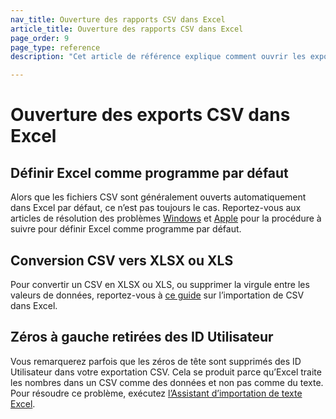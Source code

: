 ```yaml
---
nav_title: Ouverture des rapports CSV dans Excel
article_title: Ouverture des rapports CSV dans Excel 
page_order: 9
page_type: reference
description: "Cet article de référence explique comment ouvrir les exportations CSV dans Excel."

---
```


# Ouverture des exports CSV dans Excel

## Définir Excel comme programme par défaut

Alors que les fichiers CSV sont généralement ouverts automatiquement dans Excel par défaut, ce n’est pas toujours le cas. Reportez-vous aux articles de résolution des problèmes [Windows][20] et [Apple][21] pour la procédure à suivre pour définir Excel comme programme par défaut.

## Conversion CSV vers XLSX ou XLS

Pour convertir un CSV en XLSX ou XLS, ou supprimer la virgule entre les valeurs de données, reportez-vous à [ce guide][19] sur l’importation de CSV dans Excel.

## Zéros à gauche retirées des ID Utilisateur

Vous remarquerez parfois que les zéros de tête sont supprimés des ID Utilisateur dans votre exportation CSV. Cela se produit parce qu’Excel traite les nombres dans un CSV comme des données et non pas comme du texte. Pour résoudre ce problème, exécutez [l’Assistant d’importation de texte Excel][22].


[19]: https://www.ablebits.com/office-addins-blog/convert-csv-excel/#import-csv-wizard
[20]: https://support.microsoft.com/en-us/windows/change-which-programs-windows-7-uses-by-default-62fd162f-8c82-0436-806f-c60d69dcf495
[21]: https://support.apple.com/guide/mac-help/choose-an-app-to-open-a-file-on-mac-mh35597/mac
[22]: https://www.ablebits.com/office-addins-blog/converting-csv-excel-issues/#leading-zeros
